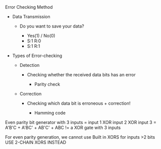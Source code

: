 Error Checking Method

- Data Transmission
    
    - Do you want to save your data?
        
        - Yes(1) / No(0)
        - S:1 R:0
        - S:1 R:1
- Types of Error-checking
    
    - Detection
        
        - Checking whether the received data bits has an error
            
            - Parity check
    - Correction
        
        - Checking which data bit is erroneous + correction!
            
            - Hamming code
 
Even parity bit generator with 3 inputs = input 1 XOR input 2 XOR input 3 = A'B'C + A'BC' + AB'C' + ABC != a XOR gate with 3 inputs
 
For even parity generation, we cannot use Built in XORS for inputs >2 bits  
USE 2-CHAIN XORS INSTEAD